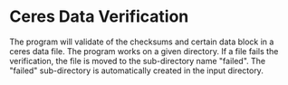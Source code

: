 # Ceres Data Verification

The program will validate of the checksums and certain data block in a ceres data file.  The program works on a given directory.  If a file fails the verification, the file is moved to the sub-directory name "failed".  The "failed" sub-directory is automatically created in the input directory.
